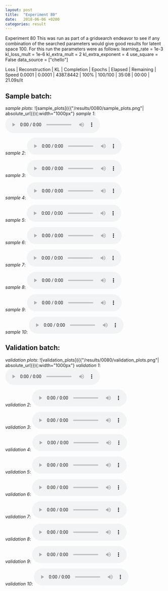```yaml
---
layout: post
title:  "Experiment 80"
date:   2018-06-06 +0200
categories: result
---
```

Experiment 80
This was run as part of a gridsearch endeavor to see if any combination of the searched parameters would give good results for latent space 100.
For this run the parameters were as follows:
learning_rate = 1e-3
kl_loss_mult = 1e-6
kl_extra_mult = 2
kl_extra_exponent = 4
use_square = False
data_source = ["chello"]

Loss | Reconstruction | KL | Completion | Epochs | Elapsed | Remaining | Speed
0.0001 | 0.0001 | 4387.8442 | 100% | 100/100 | 35:08 | 00:00 | 21.09s/it



## **Sample batch**:
_sample plots_:
![sample_plots]({{"/results/0080/sample_plots.png"| absolute_url}}){:width="1000px"}
_sample 1_:
<audio src="/ResultsOverview/results/0080/sample_1.wav" controls preload></audio>

_sample 2_:
<audio src="/ResultsOverview/results/0080/sample_2.wav" controls preload></audio>

_sample 3_:
<audio src="/ResultsOverview/results/0080/sample_3.wav" controls preload></audio>

_sample 4_:
<audio src="/ResultsOverview/results/0080/sample_4.wav" controls preload></audio>

_sample 5_:
<audio src="/ResultsOverview/results/0080/sample_5.wav" controls preload></audio>

_sample 6_:
<audio src="/ResultsOverview/results/0080/sample_6.wav" controls preload></audio>

_sample 7_:
<audio src="/ResultsOverview/results/0080/sample_7.wav" controls preload></audio>

_sample 8_:
<audio src="/ResultsOverview/results/0080/sample_8.wav" controls preload></audio>

_sample 9_:
<audio src="/ResultsOverview/results/0080/sample_9.wav" controls preload></audio>

_sample 10_:
<audio src="/ResultsOverview/results/0080/sample_10.wav" controls preload></audio>

## **Validation batch**:
_validation plots_:
![validation_plots]({{"/results/0080/validation_plots.png"| absolute_url}}){:width="1000px"}
_validation 1_:
<audio src="/ResultsOverview/results/0080/validation_1.wav" controls preload></audio>

_validation 2_:
<audio src="/ResultsOverview/results/0080/validation_2.wav" controls preload></audio>

_validation 3_:
<audio src="/ResultsOverview/results/0080/validation_3.wav" controls preload></audio>

_validation 4_:
<audio src="/ResultsOverview/results/0080/validation_4.wav" controls preload></audio>

_validation 5_:
<audio src="/ResultsOverview/results/0080/validation_5.wav" controls preload></audio>

_validation 6_:
<audio src="/ResultsOverview/results/0080/validation_6.wav" controls preload></audio>

_validation 7_:
<audio src="/ResultsOverview/results/0080/validation_7.wav" controls preload></audio>

_validation 8_:
<audio src="/ResultsOverview/results/0080/validation_8.wav" controls preload></audio>

_validation 9_:
<audio src="/ResultsOverview/results/0080/validation_9.wav" controls preload></audio>

_validation 10_:
<audio src="/ResultsOverview/results/0080/validation_10.wav" controls preload></audio>
